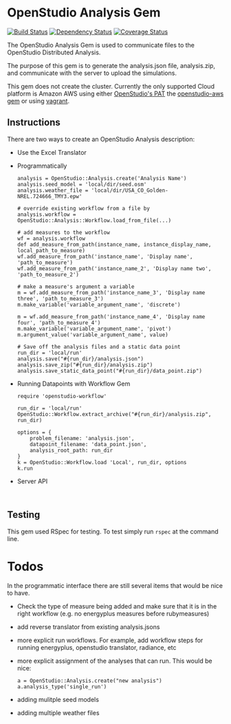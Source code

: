 # OpenStudio Analysis Gem

[![Build Status](https://travis-ci.org/NREL/OpenStudio-analysis-gem.svg?branch=develop)](https://travis-ci.org/NREL/OpenStudio-analysis-gem) [![Dependency Status](https://www.versioneye.com/user/projects/540a2fe5ccc023dd23000002/badge.svg?style=flat)](https://www.versioneye.com/user/projects/540a2fe5ccc023dd23000002) [![Coverage Status](https://coveralls.io/repos/NREL/OpenStudio-analysis-gem/badge.svg?branch=develop)](https://coveralls.io/r/NREL/OpenStudio-analysis-gem?branch=develop)

The OpenStudio Analysis Gem is used to communicate files to the OpenStudio Distributed Analysis.

The purpose of this gem is to generate the analysis.json file, analysis.zip, and communicate with the server to upload
the simulations.

This gem does not create the cluster. Currently the only supported Cloud platform is
Amazon AWS using either [OpenStudio's PAT](https://openstudio.nrel.gov) the [openstudio-aws gem](https://rubygems.org/gems/openstudio-aws) or using [vagrant](http://www.vagrantup.com/).

## Instructions

There are two ways to create an OpenStudio Analysis description:
* Use the Excel Translator


* Programmatically

    ```
    analysis = OpenStudio::Analysis.create('Analysis Name')
    analysis.seed_model = 'local/dir/seed.osm'
    analysis.weather_file = 'local/dir/USA_CO_Golden-NREL.724666_TMY3.epw'
    
    # override existing workflow from a file by
    analysis.workflow = OpenStudio::Analysis::Workflow.load_from_file(...)
    
    # add measures to the workflow
    wf = analysis.workflow
    def add_measure_from_path(instance_name, instance_display_name, local_path_to_measure)
    wf.add_measure_from_path('instance_name', 'Display name', 'path_to_measure')
    wf.add_measure_from_path('instance_name_2', 'Display name two', 'path_to_measure_2')
    
    # make a measure's argument a variable
    m = wf.add_measure_from_path('instance_name_3', 'Display name three', 'path_to_measure_3')
    m.make_variable('variable_argument_name', 'discrete')
    
    m = wf.add_measure_from_path('instance_name_4', 'Display name four', 'path_to_measure_4')
    m.make_variable('variable_argument_name', 'pivot')
    m.argument_value('variable_argument_name', value)
    
    # Save off the analysis files and a static data point
    run_dir = 'local/run'
    analysis.save("#{run_dir}/analysis.json")
    analysis.save_zip("#{run_dir}/analysis.zip")
    analysis.save_static_data_point("#{run_dir}/data_point.zip")
    ```

* Running Datapoints with Workflow Gem

    ```
    require 'openstudio-workflow'
    
    run_dir = 'local/run'
    OpenStudio::Workflow.extract_archive("#{run_dir}/analysis.zip", run_dir)
    
    options = {
        problem_filename: 'analysis.json',
        datapoint_filename: 'data_point.json',
        analysis_root_path: run_dir
    }
    k = OpenStudio::Workflow.load 'Local', run_dir, options
    k.run
    ```
    
* Server API

    ```
    
    
    ```


## Testing

This gem used RSpec for testing.  To test simply run `rspec` at the command line.

# Todos

In the programmatic interface there are still several items that would be nice to have.

* Check the type of measure being added and make sure that it is in the right workflow (e.g. no energyplus measures before rubymeasures)
* add reverse translator from existing analysis.jsons
* more explicit run workflows. For example, add workflow steps for running energyplus, openstudio translator, radiance, etc
* more explicit assignment of the analyses that can run. This would be nice:

    ```
    a = OpenStudio::Analysis.create("new analysis")
    a.analysis_type('single_run')
    ```

* adding mulitple seed models
* adding multiple weather files

